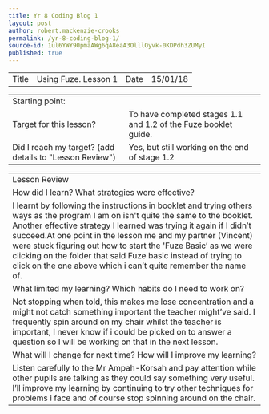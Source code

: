 ```yaml
---
title: Yr 8 Coding Blog 1
layout: post
author: robert.mackenzie-crooks
permalink: /yr-8-coding-blog-1/
source-id: 1ul6YWY90pmaAWg6qA8eaA3OlllOyvk-0KDPdh3ZUMyI
published: true
---
```

<table>
  <tr>
    <td>Title</td>
    <td>Using Fuze. Lesson 1</td>
    <td>Date</td>
    <td>15/01/18</td>
  </tr>
</table>


<table>
  <tr>
    <td>Starting point:</td>
    <td></td>
  </tr>
  <tr>
    <td>Target for this lesson?</td>
    <td>To have completed stages 1.1 and 1.2 of the Fuze booklet guide.</td>
  </tr>
  <tr>
    <td>Did I reach my target? 
(add details to "Lesson Review")</td>
    <td> Yes, but still working on the end of stage 1.2</td>
  </tr>
</table>


<table>
  <tr>
    <td>Lesson Review</td>
  </tr>
  <tr>
    <td>How did I learn? What strategies were effective? </td>
  </tr>
  <tr>
    <td>I learnt by following the instructions in booklet and trying others ways as the program I am on isn't quite the same to the booklet. Another effective strategy I learned was trying it again if I didn’t succeed.At one point in the lesson me and my partner (Vincent) were stuck figuring out how to start  the 'Fuze Basic’ as we were clicking on the folder that said Fuze basic instead of trying to click on the one above which i can’t quite remember the name of.</td>
  </tr>
  <tr>
    <td>What limited my learning? Which habits do I need to work on? </td>
  </tr>
  <tr>
    <td>Not stopping when told, this makes me lose concentration and a might not catch something important the teacher might’ve said. I frequently spin around on my chair whilst the teacher is important, I never know if i could be picked on to answer a question so I will be working on that in the next lesson. </td>
  </tr>
  <tr>
    <td>What will I change for next time? How will I improve my learning?</td>
  </tr>
  <tr>
    <td>Listen carefully to the Mr Ampah-Korsah and pay attention while other pupils are talking as they could say something very useful. I’ll improve my learning by continuing to try other techniques for problems i face and of course stop spinning around on the chair.</td>
  </tr>
</table>


